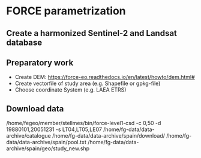 # FORCE parametrization

## Create a harmonized Sentinel-2 and Landsat database

## Preparatory work
* Create DEM: https://force-eo.readthedocs.io/en/latest/howto/dem.html#
* Create vectorfile of study area (e.g. Shapefile or gpkg-file)
* Choose coordinate System (e.g. LAEA ETRS)


## Download data
/home/fegeo/member/stellmes/bin/force-level1-csd -c 0,50 -d 19880101,20051231 -s LT04,LT05,LE07 /home/fg-data/data-archive/catalogue /home/fg-data/data-archive/spain/download/ /home/fg-data/data-archive/spain/pool.txt /home/fg-data/data-archive/spain/geo/study_new.shp

